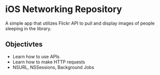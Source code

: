 # iOS Networking Repository

A simple app that utilizes Flickr API to pull and display images of people sleeping in the library.

## Objectivtes
* Learn how to use APIs
* Learn how to make HTTP requests
* NSURL, NSSessions, Background Jobs